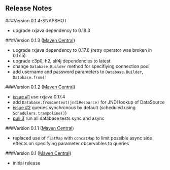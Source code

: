 Release Notes
---------------
###Version 0.1.4-SNAPSHOT
* upgrade rxjava dependency to 0.18.3

###Version 0.1.3 ([Maven Central](http://search.maven.org/#artifactdetails%7Ccom.github.davidmoten%7Crxjava-jdbc%7C0.1.3%7Cjar))
* upgrade rxjava dependency to 0.17.6 (retry operator was broken in 0.17.5)
* upgrade c3p0, h2, slf4j dependencies to latest
* change ```Database.Builder``` method for specifiying connection pool
* add username and password parameters to ```Database.Builder```, ```Database.from()```

###Version 0.1.2 ([Maven Central](http://search.maven.org/#artifactdetails%7Ccom.github.davidmoten%7Crxjava-jdbc%7C0.1.2%7Cjar))
* [issue #1](https://github.com/davidmoten/rxjava-jdbc/issues/1) use rxjava 0.17.4
* add ```Database.fromContext(jndiResource)``` for JNDI lookup of DataSource 
* [issue #2](https://github.com/davidmoten/rxjava-jdbc/issues/2) queries synchronous by default (scheduled using ```Schedulers.trampoline()```)
* [pull 3](https://github.com/davidmoten/rxjava-jdbc/pull/3) run all database tests sync and async 

###Version 0.1.1 ([Maven Central](http://search.maven.org/#artifactdetails%7Ccom.github.davidmoten%7Crxjava-jdbc%7C0.1.1%7Cjar))
* replaced use of ```flatMap``` with ```concatMap``` to limit possible async side effects on specifying parameter observables to queries

###Version 0.1 ([Maven Central](http://search.maven.org/#artifactdetails%7Ccom.github.davidmoten%7Crxjava-jdbc%7C0.1%7Cjar))
* initial release
